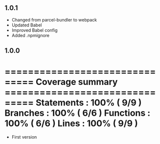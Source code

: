 ## 1.0.1

* Changed from parcel-bundler to webpack
* Updated Babel
* Improved Babel config
* Added .npmignore

## 1.0.0
=============================== Coverage summary ===============================
Statements   : 100% ( 9/9 )
Branches     : 100% ( 6/6 )
Functions    : 100% ( 6/6 )
Lines        : 100% ( 9/9 )
================================================================================

* First version
